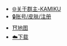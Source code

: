 * [🌐关于群主-KAMIKU](https://kamikuz.cn)
* [🔒账号/皮肤/注册](https://skin.mc.kamikuz.cn)
* [⛩️地图](http://map.server.kamikuz.cn/)
* [☁️下载](/download)

